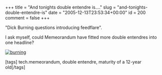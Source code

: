 +++
title = "And tonights double entendre is...."
slug = "and-tonights-double-entendre-is"
date = "2005-12-13T23:53:34+00:00"
id = 200
comment = false
+++

"Dick Burning questions introducing feedflare".

I ask myself, could Memeorandum have fitted more double entendres into one headline? 

[![burning](/images/flickr/2024_download/73327596_3acec87543.jpg)](http://www.flickr.com/photos/bandon1/73327596/ "Photo Sharing")

[tags] tech.memeorandum, double entendre, maturity of a 12-year old[/tags]
